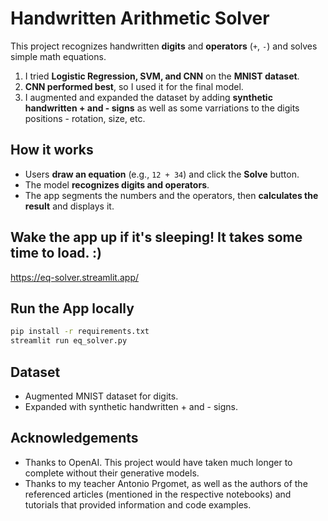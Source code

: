 # Handwritten Arithmetic Solver  

This project recognizes handwritten **digits** and **operators** (`+`, `-`) and solves simple math equations.  


1. I tried **Logistic Regression, SVM, and CNN** on the **MNIST dataset**.  
2. **CNN performed best**, so I used it for the final model.  
3. I augmented and expanded the dataset by adding **synthetic handwritten + and - signs** as well as some varriations to the digits positions - rotation, size, etc.  

## How it works  

- Users **draw an equation** (e.g., `12 + 34`) and click the **Solve** button.  
- The model **recognizes digits and operators**.  
- The app segments the numbers and the operators, then **calculates the result** and displays it.  

## Wake the app up if it's sleeping! It takes some time to load. :) 

https://eq-solver.streamlit.app/

## Run the App locally 

```bash
pip install -r requirements.txt
streamlit run eq_solver.py
```

## Dataset  

- Augmented MNIST dataset for digits.  
- Expanded with synthetic handwritten + and - signs.  

## Acknowledgements  

- Thanks to OpenAI. This project would have taken much longer to complete without their generative models.  
- Thanks to my teacher Antonio Prgomet, as well as the authors of the referenced articles (mentioned in the respective notebooks) and tutorials that provided information and code examples.  